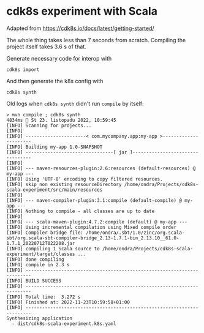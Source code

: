 # cdk8s experiment with Scala

Adapted from https://cdk8s.io/docs/latest/getting-started/

The whole thing takes less than 7 seconds from scratch.
Compiling the project itself takes 3.6 s of that.

Generate necessary code for interop with
```
cdk8s import
```

And then generate the k8s config with

```
cdk8s synth
```

Old logs when `cdk8s synth` didn't run `compile` by itself:
```
> mvn compile ; cdk8s synth                                                                                                                                                                                                                                                 4834ms  St 23. listopadu 2022, 10:59:45
[INFO] Scanning for projects...
[INFO] 
[INFO] ----------------------< com.mycompany.app:my-app >----------------------
[INFO] Building my-app 1.0-SNAPSHOT
[INFO] --------------------------------[ jar ]---------------------------------
[INFO] 
[INFO] --- maven-resources-plugin:2.6:resources (default-resources) @ my-app ---
[INFO] Using 'UTF-8' encoding to copy filtered resources.
[INFO] skip non existing resourceDirectory /home/ondra/Projects/cdk8s-scala-experiment/src/main/resources
[INFO] 
[INFO] --- maven-compiler-plugin:3.1:compile (default-compile) @ my-app ---
[INFO] Nothing to compile - all classes are up to date
[INFO] 
[INFO] --- scala-maven-plugin:4.7.2:compile (default) @ my-app ---
[INFO] Using incremental compilation using Mixed compile order
[INFO] Compiler bridge file: /home/ondra/.sbt/1.0/zinc/org.scala-sbt/org.scala-sbt-compiler-bridge_2.13-1.7.1-bin_2.13.10__61.0-1.7.1_20220712T022208.jar
[INFO] compiling 1 Scala source to /home/ondra/Projects/cdk8s-scala-experiment/target/classes ...
[INFO] done compiling
[INFO] compile in 2.3 s
[INFO] ------------------------------------------------------------------------
[INFO] BUILD SUCCESS
[INFO] ------------------------------------------------------------------------
[INFO] Total time:  3.272 s
[INFO] Finished at: 2022-11-23T10:59:58+01:00
[INFO] ------------------------------------------------------------------------
Synthesizing application
  - dist/cdk8s-scala-experiment.k8s.yaml
```
